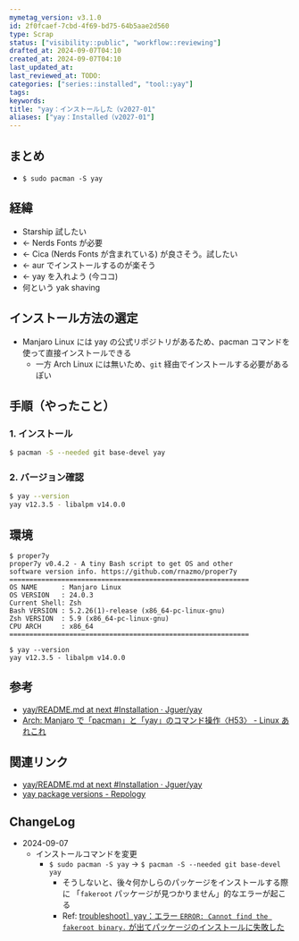 ```yaml
---
mymetag_version: v3.1.0
id: 2f0fcaef-7cbd-4f69-bd75-64b5aae2d560
type: Scrap
status: ["visibility::public", "workflow::reviewing"]
drafted_at: 2024-09-07T04:10
created_at: 2024-09-07T04:10
last_updated_at:
last_reviewed_at: TODO:
categories: ["series::installed", "tool::yay"]
tags:
keywords:
title: "yay：インストールした（v2027-01"
aliases: ["yay：Installed（v2027-01"]
---
```


## まとめ

- `$ sudo pacman -S yay`

## 経緯

- Starship 試したい
- <- Nerds Fonts が必要
- <- Cica (Nerds Fonts が含まれている) が良さそう。試したい
- <- aur でインストールするのが楽そう
- <- yay を入れよう (今ココ)
- 何という yak shaving

## インストール方法の選定

- Manjaro Linux には yay の公式リポジトリがあるため、pacman コマンドを使って直接インストールできる
    - 一方 Arch Linux には無いため、`git` 経由でインストールする必要があるぽい

## 手順（やったこと）

### 1. インストール

```sh
$ pacman -S --needed git base-devel yay
```

### 2. バージョン確認

```sh
$ yay --version
yay v12.3.5 - libalpm v14.0.0
```

## 環境

```console
$ proper7y
proper7y v0.4.2 - A tiny Bash script to get OS and other
software version info. https://github.com/rnazmo/proper7y
============================================================
OS NAME      : Manjaro Linux
OS VERSION   : 24.0.3
Current Shell: Zsh
Bash VERSION : 5.2.26(1)-release (x86_64-pc-linux-gnu)
Zsh VERSION  : 5.9 (x86_64-pc-linux-gnu)
CPU ARCH     : x86_64
============================================================

$ yay --version
yay v12.3.5 - libalpm v14.0.0
```

## 参考

- [yay/README.md at next #Installation · Jguer/yay](https://github.com/Jguer/yay/blob/675f0ba3f3d4bbc006a12c29e273df0f4f533edc/README.md#other-distributions)
- [Arch: Manjaro で「pacman」と「yay」のコマンド操作〈H53〉 - Linux あれこれ](https://furuya7.hatenablog.com/entry/2020/05/06/180426)

## 関連リンク

- [yay/README.md at next #Installation · Jguer/yay](https://github.com/Jguer/yay/blob/675f0ba3f3d4bbc006a12c29e273df0f4f533edc/README.md)
- [yay package versions - Repology](https://repology.org/project/yay/versions)

## ChangeLog

- 2024-09-07
    - インストールコマンドを変更
        - `$ sudo pacman -S yay` -> `$ pacman -S --needed git base-devel yay`
            - そうしないと、後々何かしらのパッケージをインストールする際に 「`fakeroot` パッケージが見つかりません」的なエラーが起こる
            - Ref: [troubleshoot］yay：エラー `ERROR: Cannot find the fakeroot binary.` が出てパッケージのインストールに失敗した](eebe837c-5090-4d63-b0a3-aeb3d58c5c76.md)
